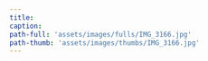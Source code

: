 ```yaml
---
title:
caption:
path-full: 'assets/images/fulls/IMG_3166.jpg'
path-thumb: 'assets/images/thumbs/IMG_3166.jpg'
---
```

